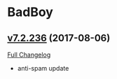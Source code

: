 # BadBoy

## [v7.2.236](https://github.com/funkydude/BadBoy/tree/v7.2.236) (2017-08-06)
[Full Changelog](https://github.com/funkydude/BadBoy/compare/v7.2.235...v7.2.236)

- anti-spam update  
